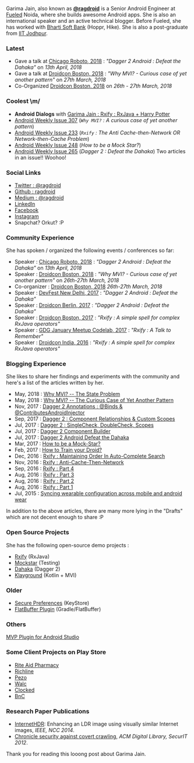 Garima Jain, also known as [**@ragdroid**](https://twitter.com/ragdroid) is a Senior Android Engineer at [Fueled](https://fueled.com/) Noida, where she builds awesome Android apps. She is also an international speaker and an active technical blogger. Before Fueled, she has worked with [Bharti Soft Bank](https://www.crunchbase.com/organization/bsb) (Hoppr, Hike). She is also a post-graduate from [IIT Jodhpur](http://iitj.ac.in/).

### Latest 
 - Gave a talk at [Chicago Roboto, 2018](https://chicagoroboto.com/sessions/dagger-2-android-defeat-dahaka/) : *"Dagger 2 Android : Defeat the Dahaka"* on *13th April, 2018*
 - Gave a talk at [Droidcon Boston, 2018](https://www.youtube.com/watch?time_continue=358&v=KpuFW-jamVo) : *"Why MVI? - Curious case of yet another pattern"* on *27th March, 2018* 
 - Co-Organized [Droidcon Boston, 2018](http://www.droidcon-boston.com/) on *26th - 27th March, 2018* 

### Coolest \m/

 - **Android Dialogs** with [Garima Jain : Rxify : RxJava + Harry Potter](https://www.youtube.com/watch?v=5JO7Q6HO52w)
 - [Android Weekly Issue 307](http://androidweekly.net/issues/issue-307) (*`Why MVI?` : A curious case of yet another pattern*)
 - [Android Weekly Issue 233](http://androidweekly.net/issues/issue-233) (*`Rxify` : The Anti Cache-then-Network OR Network-then-Cache Problem*)
 - [Android Weekly Issue 248](http://androidweekly.net/issues/issue-248) (*How to be a Mock Star?*)
 - [Android Weekly Issue 265](http://androidweekly.net/issues/issue-265) (*Dagger 2 : Defeat the Dahaka*) Two articles in an issue!! Woohoo!

### Social Links
 - [Twitter : @ragdroid](https://twitter.com/ragdroid)
 - [Github : ragdroid](https://github.com/ragdroid/)
 - [Medium : @ragdroid](https://medium.com/@ragdroid)
 - [LinkedIn](https://www.linkedin.com/in/ragdroid/)
 - [Facebook](https://www.facebook.com/ragdr0id)
 - [Instagram](https://www.instagram.com/ragdr0id/)
 - Snapchat? Orkut? :P
 
### Community Experience

She has spoken / organized the following events / conferences so far:

 - Speaker : [Chicago Roboto, 2018](https://chicagoroboto.com/sessions/dagger-2-android-defeat-dahaka/) : *"Dagger 2 Android : Defeat the Dahaka"* on *13th April, 2018*
 - Speaker : [Droidcon Boston, 2018](https://www.youtube.com/watch?time_continue=358&v=KpuFW-jamVo) : *"Why MVI? - Curious case of yet another pattern"* on *26th-27th March, 2018* 
 - Co-organizer : [Droidcon Boston, 2018](http://www.droidcon-boston.com/) *26th-27th March, 2018* 
 - Speaker : [DevFest New Delhi, 2017](https://www.meetup.com/GDGNewDelhi/events/243302149/) : *"Dagger 2 Android : Defeat the Dahaka"*
 - Speaker : [Droidcon Berlin, 2017](https://www.youtube.com/watch?v=iczp_toHxmA) : *"Dagger 2 Android : Defeat the Dahaka"*
 - Speaker : [Droidcon Boston, 2017](https://academy.realm.io/posts/rxify-rxjava-operators-droid-boston-jain-2017/) : *"Rxify : A simple spell for complex RxJava operators"*
 - Speaker : [GDG January Meetup Codelab, 2017](https://github.com/gdgnewdelhi/talks/blob/master/past_talk_titles.md) : *"Rxify : A Talk to Remember"*
 - Speaker : [Droidcon India, 2016](https://hasgeek.tv/droidconin/droidconin-2016-day-1/1258-rxify-a-simple-spell-for-complex-rxjava-operators) : *"Rxify : A simple spell for complex RxJava operators"*

### Blogging Experience 

She likes to share her findings and experiments with the community and here's a list of the articles written by her.
 
 - May, 2018 : [Why MVI? -- The State Problem](https://medium.com/fueled-engineering/why-mvi-the-state-problem-ee867c7da20c)
 - May, 2018 : [Why MVI? -- The Curious Case of Yet Another Pattern](https://medium.com/fueled-engineering/why-mvi-538ee07f0f32)
 - Nov, 2017 : [Dagger 2 Annotations : @Binds & @ContributesAndroidInjector](https://proandroiddev.com/dagger-2-annotations-binds-contributesandroidinjector-a09e6a57758f)
 - Sep, 2017 : [Dagger 2 : Component Relationships & Custom Scopes](https://proandroiddev.com/dagger-2-component-relationships-custom-scopes-8d7e05e70a37)
 - Jul, 2017 : [Dagger 2 : SingleCheck, DoubleCheck, Scopes](https://proandroiddev.com/dagger-2-check-singlecheck-doublecheck-scopes-4ee48fc31736)
 - Jul, 2017 : [Dagger 2 Component.Builder](https://proandroiddev.com/dagger-2-component-builder-1f2b91237856)
 - Jul, 2017 : [Dagger 2 Android Defeat the Dahaka](https://proandroiddev.com/dagger-2-android-defeat-the-dahaka-b1c542233efc)
 - Mar, 2017 : [How to be a Mock-Star?](https://medium.com/fueled-android/how-to-be-a-mock-star-fc00714d8c2f)
 - Feb, 2017 : [How to Train your Droid?](https://medium.com/@ragdroid/how-to-train-your-droid-1188e39f98be)
 - Dec, 2016 : [Rxify : Maintaining Order In Auto-Complete Search](https://medium.com/fueled-android/rxify-maintaining-order-in-auto-complete-search-d5c46ba26578)
 - Nov, 2016 : [Rxify : Anti-Cache-Then-Network](http://www.andevcon.com/news/rxify-the-anti-cache-then-network-or-network-then-cache-problem)
 - Sep, 2016 : [Rxify : Part 4](https://medium.com/fueled-android/rxify-a-simple-spell-for-complex-rxjava-operators-part-4-eb929d3e2240)
 - Aug, 2016 : [Rxify : Part 3](https://medium.com/fueled-android/rxify-a-simple-spell-for-complex-rxjava-operators-part-3-44e2b3535cce)
 - Aug, 2016 : [Rxify : Part 2](https://medium.com/fueled-android/rxify-a-simple-spell-for-complex-rxjava-operators-part-2-b82b379f5c7f)
 - Aug, 2016 : [Rxify : Part 1](https://medium.com/fueled-android/rxify-a-simple-spell-for-complex-rxjava-operators-part-1-4c31921583c4)
 - Jul, 2015 : [Syncing wearable configuration across mobile and android wear](https://medium.com/fueled-android/syncing-wearable-22136eca6acd)
 
 In addition to the above articles, there are many more lying in the "Drafts" which are not decent enough to share :P

### Open Source Projects

She has the following open-source demo projects :

 - [Rxify](https://github.com/ragdroid/rxify) (RxJava)
 - [Mockstar](https://github.com/ragdroid/mockstar) (Testing)
 - [Dahaka](https://github.com/ragdroid/Dahaka) (Dagger 2)
 - [Klayground](https://github.com/ragdroid/klayground) (Kotlin + MVI)

### Older
 - [Secure Preferences](https://github.com/ophio/secure-preferences) (KeyStore)
 - [FlatBuffer Plugin](https://github.com/ophio/flatbuffer-gradle-plugin) (Gradle/FlatBuffer)


### Others
[MVP Plugin for Android Studio](https://plugins.jetbrains.com/plugin/8341-mvp-generator)

### Some Client Projects on Play Store

 - [Rite Aid Pharmacy](https://play.google.com/store/apps/details?id=com.riteaid.android&hl=en)
 - [Richline](https://play.google.com/store/apps/details?id=com.richline.ela&hl=en)
 - [Pezo](https://play.google.com/store/apps/details?id=com.fueled.pezo&hl=en)
 - [Walc](https://play.google.com/store/apps/details?id=com.walcinc.walc&hl=en)
 - [Clocked](https://play.google.com/store/apps/details?id=com.fueled.clocked)
 - [BnC](https://play.google.com/store/apps/developer?id=Barnes+%26+Noble+College&hl=en)
 
 ### Research Paper Publications
  - [InternetHDR](http://ieeexplore.ieee.org/document/6811307/?reload=true&lipi=urn:li:page:d_flagship3_profile_view_base;GKgou9lJTrmcWCpOBEeTJw%3D%3D): Enhancing an LDR image using visually similar Internet images, *IEEE, NCC 2014*.
  - [Chronicle security against covert crawling](https://dl.acm.org/citation.cfm?id=2490434&lipi=urn%253Ali%253Apage%253Ad_flagship3_profile_view_base%253BGKgou9lJTrmcWCpOBEeTJw%253D%253D), *ACM Digital Library, SecurIT 2012*.
 
 Thank you for reading this looong post about Garima Jain.


